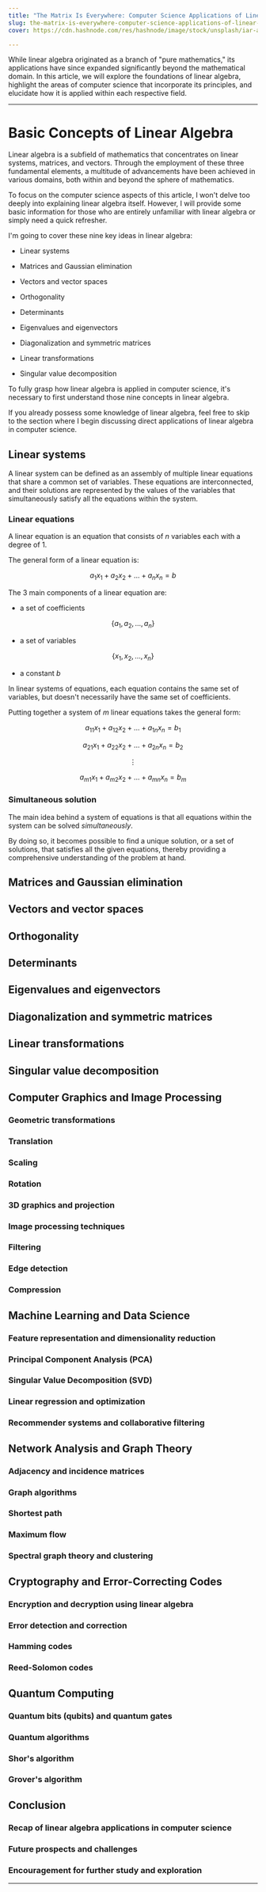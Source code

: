 ```yaml
---
title: "The Matrix Is Everywhere: Computer Science Applications of Linear Algebra"
slug: the-matrix-is-everywhere-computer-science-applications-of-linear-algebra
cover: https://cdn.hashnode.com/res/hashnode/image/stock/unsplash/iar-afB0QQw/upload/a17458d20a3a815e5372c9f31a2d811e.jpeg

---
```


While linear algebra originated as a branch of "pure mathematics," its applications have since expanded significantly beyond the mathematical domain. In this article, we will explore the foundations of linear algebra, highlight the areas of computer science that incorporate its principles, and elucidate how it is applied within each respective field.

---

# Basic Concepts of Linear Algebra

Linear algebra is a subfield of mathematics that concentrates on linear systems, matrices, and vectors. Through the employment of these three fundamental elements, a multitude of advancements have been achieved in various domains, both within and beyond the sphere of mathematics.

To focus on the computer science aspects of this article, I won't delve too deeply into explaining linear algebra itself. However, I will provide some basic information for those who are entirely unfamiliar with linear algebra or simply need a quick refresher.

I'm going to cover these nine key ideas in linear algebra:

* Linear systems
    
* Matrices and Gaussian elimination
    
* Vectors and vector spaces
    
* Orthogonality
    
* Determinants
    
* Eigenvalues and eigenvectors
    
* Diagonalization and symmetric matrices
    
* Linear transformations
    
* Singular value decomposition
    

To fully grasp how linear algebra is applied in computer science, it's necessary to first understand those nine concepts in linear algebra.

If you already possess some knowledge of linear algebra, feel free to skip to the section where I begin discussing direct applications of linear algebra in computer science.

## Linear systems

A linear system can be defined as an assembly of multiple linear equations that share a common set of variables. These equations are interconnected, and their solutions are represented by the values of the variables that simultaneously satisfy all the equations within the system.

### Linear equations

A linear equation is an equation that consists of *n* variables each with a degree of 1.

The general form of a linear equation is:

$$a_1 x_1 + a_2 x_2 + \ldots + a_n x_n = b$$

The 3 main components of a linear equation are:

* a set of coefficients
    

$$\{a_1, a_2, \ldots, a_n\}$$

* a set of variables
    

$$\{x_1, x_2, \ldots, x_n\}$$

* a constant *b*
    

In linear systems of equations, each equation contains the same set of variables, but doesn't necessarily have the same set of coefficients.

Putting together a system of *m* linear equations takes the general form:

$$a_{11} x_1 + a_{12} x_2 + \ldots + a_{1n} x_n = b_1$$

 $$ a_{21} x_1 + a_{22} x_2 + \ldots + a_{2n} x_n = b_2$$

$$\vdots$$

 $$ a_{m1} x_1 + a_{m2} x_2 + \ldots + a_{mn} x_n = b_m$$

### Simultaneous solution

The main idea behind a system of equations is that all equations within the system can be solved *simultaneously*.

By doing so, it becomes possible to find a unique solution, or a set of solutions, that satisfies all the given equations, thereby providing a comprehensive understanding of the problem at hand.

## Matrices and Gaussian elimination

## Vectors and vector spaces

## Orthogonality

## Determinants

## Eigenvalues and eigenvectors

## Diagonalization and symmetric matrices

## Linear transformations

## Singular value decomposition

## Computer Graphics and Image Processing

### Geometric transformations

### Translation

### Scaling

### Rotation

### 3D graphics and projection

### Image processing techniques

### Filtering

### Edge detection

### Compression

## Machine Learning and Data Science

### Feature representation and dimensionality reduction

### Principal Component Analysis (PCA)

### Singular Value Decomposition (SVD)

### Linear regression and optimization

### Recommender systems and collaborative filtering

## Network Analysis and Graph Theory

### Adjacency and incidence matrices

### Graph algorithms

### Shortest path

### Maximum flow

### Spectral graph theory and clustering

## Cryptography and Error-Correcting Codes

### Encryption and decryption using linear algebra

### Error detection and correction

### Hamming codes

### Reed-Solomon codes

## Quantum Computing

### Quantum bits (qubits) and quantum gates

### Quantum algorithms

### Shor's algorithm

### Grover's algorithm

## Conclusion

### Recap of linear algebra applications in computer science

### Future prospects and challenges

### Encouragement for further study and exploration

---